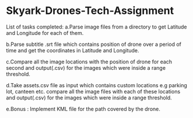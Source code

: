 # Skyark-Drones-Tech-Assignment

List of tasks completed: 
a.Parse image files from a directory to get Latitude and Longitude for each of them.

b.Parse subtitle .srt file which contains position of drone over a period of time and get the coordinates in Latitude and Longitude.

c.Compare all the image locations with the position of drone for each second and output(.csv) for the images which were inside a range threshold.

d.Take assets.csv file as input which contains custom locations e.g parking lot, canteen etc. compare all the image files with each of these locations and output(.csv) for the images which were inside a range threshold.

e.Bonus : Implement KML file for the path covered by the drone.


